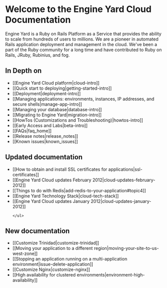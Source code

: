 # Welcome to the Engine Yard Cloud Documentation

Engine Yard is a Ruby on Rails Platform as a Service that provides the ability to scale from hundreds of users to millions. We are a pioneer in automated Rails application deployment and management in the cloud. We've been a part of the Ruby community for a long time and have contributed to Ruby on Rails, JRuby, Rubinius, and fog.

## In Depth on
* [[Engine Yard Cloud platform|cloud-intro]]
* [[Quick start to deploying|getting-started-intro]]
* [[Deployment|deployment-intro]]
* [[Managing applications: environments, instances, IP addresses, and secure shells|manage-app-intro]]
* [[Managing your database|database-intro]]
* [[Migrating to Engine Yard|migration-intro]]
* [[HowTos (Customizations and Troubleshooting)|howtos-intro]]
* [[Early Access and Labs|beta-intro]]
* [[FAQs|faq_home]]
* [[Release notes|release_notes]]
* [[Known issues|known_issues]]

<div class="split">
  <div class="col col-first">
    <h2>Updated documentation</h2>
    <ul>
  	     <li>
	      [[How to obtain and install SSL certificates for applications|ssl-certificates]]
	     </li>
	     <li>
	      [[Engine Yard Cloud updates February 2012|cloud-updates-february-2012]]
	     </li>
	     <li>
		  [[Things to do with Redis|add-redis-to-your-application#topic4]]
		 </li>
		 <li>
	      [[Engine Yard Technology Stack|cloud-tech-stack]]
	     </li>
	     <li>
	      [[Engine Yard Cloud updates January 2012|cloud-updates-january-2012]]
	     </li>	
	     
			         	 	
    </ul>   

  </div>
  
  <div class="col col-last">
    <h2>New documentation</h2>
    <ul> 
	   	<li>
	      [[Customize Trinidad|customize-trinidad]]
	    </li>
	    <li>
		 [[Moving your application to a different region|moving-your-site-to-us-west-zone]]
		</li>
		<li>
	     [[Stopping an application running on a multi-application environment|issue-delete-application]]
	    </li>
	    <li>
		 [[Customize Nginx|customize-nginx]]
	    </li>  	  
	    <li>
         [[High availability for clustered environments|environment-high-availability]]
        </li>
    </ul>
  </div>
</div>
